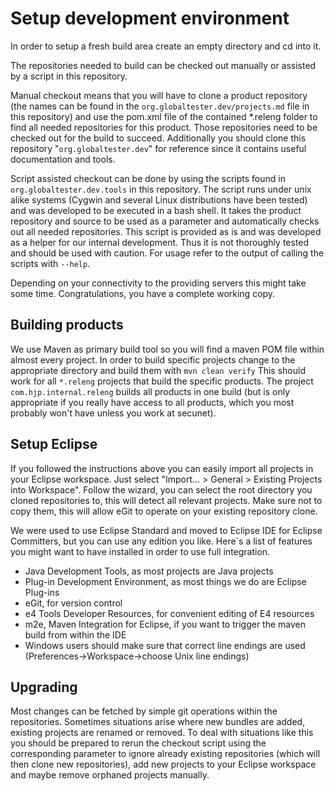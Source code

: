 Setup development environment
=============================
In order to setup a fresh build area create an empty directory and cd into it.

The repositories needed to build can be checked out manually or assisted by a script in this repository. 

Manual checkout means that you will have to clone a product repository (the names can be found in the `org.globaltester.dev/projects.md` file in this repository) and use the pom.xml file of the contained *.releng folder to find all needed repositories for this product. Those repositories need to be checked out for the build to succeed. Additionally you should clone this repository "`org.globaltester.dev`" for reference since it contains useful documentation and tools. 

Script assisted checkout can be done by using the scripts found in `org.globaltester.dev.tools` in this repository. The script runs under unix alike systems (Cygwin and several Linux distributions have been tested) and was developed to be executed in a bash shell. It takes the product repository and source to be used as a parameter and automatically checks out all needed repositories. This script is provided as is and was developed as a helper for our internal development. Thus it is not thoroughly tested and should be used with caution. For usage refer to the output of calling the scripts with `--help`.

Depending on your connectivity to the providing servers this might take some time.
Congratulations, you have a complete working copy.

Building products
-----------------
We use Maven as primary build tool so you will find a maven POM file within almost every project.
In order to build specific projects change to the appropriate directory and build them with
`mvn clean verify`
This should work for all `*.releng` projects that build the specific products. The project `com.hjp.internal.releng` builds all products in one build (but is only appropriate if you really have access to all products, which you most probably won't have unless you work at secunet).

Setup Eclipse
-------------
If you followed the instructions above you can easily import all projects in your Eclipse workspace. Just select "Import... > General > Existing Projects into Workspace". Follow the wizard, you can select the root directory you cloned repositories to, this will detect all relevant projects. Make sure not to copy them, this will allow eGit to operate on your existing repository clone.

We were used to use Eclipse Standard and moved to Eclipse IDE for Eclipse Committers, but you can use any edition you like. Here`s a list of features you might want to have installed in order to use full integration.
- Java Development Tools, as most projects are Java projects
- Plug-in Development Environment, as most things we do are Eclipse Plug-ins
- eGit, for version control
- e4 Tools Developer Resources, for convenient editing of E4 resources
- m2e, Maven Integration for Eclipse, if you want to trigger the maven build from within the IDE
- Windows users should make sure that correct line endings are used (Preferences->Workspace->choose Unix line endings)

Upgrading
---------
Most changes can be fetched by simple git operations within the repositories.
Sometimes situations arise where new bundles are added, existing projects are renamed or removed. To deal with situations like this you should be prepared to rerun the checkout script using the corresponding parameter to ignore already existing repositories (which will then clone new repositories), add new projects to your Eclipse workspace and maybe remove orphaned projects manually.

